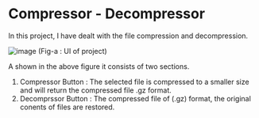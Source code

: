 # Compressor - Decompressor
In this project, I have dealt with the file compression and decompression.

![image](https://user-images.githubusercontent.com/104886848/211005679-78980e79-7938-4287-9346-a40029b55fda.png)
                    (Fig-a : UI of project)                        
      
      
A shown in the above figure it consists of two sections.
1. Compressor Button : The selected file is compressed to a smaller size and will return the compressed file .gz format.
2. Decomprssor Button : The compressed file of (.gz) format, the original conents of files are restored.

